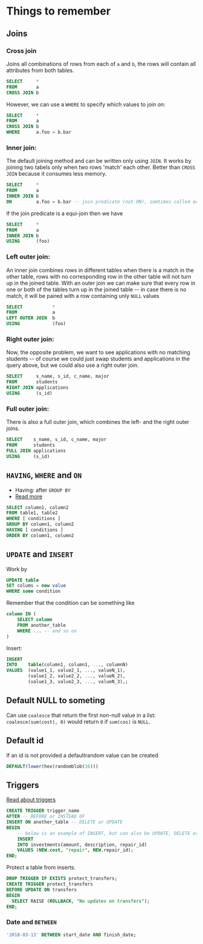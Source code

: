 # Things to remember

## Joins

### Cross join
Joins all combinations of rows from each of `a` and `b`, the rows will contain all attributes from both tables.

```sql
SELECT     * 
FROM       a
CROSS JOIN b
```

However, we can use a `WHERE` to specify which values to join on:
```sql
SELECT     * 
FROM       a
CROSS JOIN b
WHERE      a.foo = b.bar
```

### Inner join: 
The default joining method and can be written only using `JOIN`. 
It works by joining two tabels only when two rows 'match' each other. 
Better than `CROSS JOIN` because it consumes less memory.

```sql
SELECT     * 
FROM       a
INNER JOIN b
ON         a.foo = b.bar -- join predicate (not ON), somtimes called equi-join
```

If the join predicate is a equi-join then we have
```sql
SELECT     * 
FROM       a
INNER JOIN b
USING      (foo)
```

### Left outer join: 
An inner join combines rows in different tables when there is a match in the other table, rows with no corresponding row in the other table will not turn up in the joined table.
With an outer join we can make sure that every row in one or both of the tables turn up in the joined table -- in case there is no match, it will be paired with a row containing unly `NULL` values

```sql
SELECT           *
FROM             a
LEFT OUTER JOIN  b
USING            (foo)
```

### Right outer join: 
Now, the opposite problem, we want to see applications with no matching students -- of course we could just swap students and applications in the query above, but we could also use a right outer join.

```sql
SELECT     s_name, s_id, c_name, major
FROM       students
RIGHT JOIN applications 
USING      (s_id)
```

### Full outer join: 
There is also a full outer join, which combines the left- and the right outer joins.

```sql
SELECT    s_name, s_id, c_name, major
FROM      students
FULL JOIN applications 
USING     (s_id)
```

## `HAVING`, `WHERE` and `ON` 
- Having: after `GROUP BY`
- [Read more](https://www.tutorialspoint.com/difference-between-where-and-having-clause-in-sql)
```sql
SELECT column1, column2
FROM table1, table2
WHERE [ conditions ]
GROUP BY column1, column2
HAVING [ conditions ]
ORDER BY column1, column2
```


## `UPDATE` and `INSERT`
Work by
```sql
UPDATE table 
SET colums = new value 
WHERE some condition
```

Remember that the condition can be something like 
```sql
column IN (
    SELECT column
    FROM another_table
    WHERE ... -- and so on
)
```

Insert:
```sql
INSERT
INTO    table(column1, column1, ..., columnN)
VALUES  (value1_1, value2_1, ..., valueN_1),
        (value1_2, value2_2, ..., valueN_2),
        (value1_3, value2_3, ..., valueN_3),;
```

## Default NULL to someting
Can use `coalesce` that return the first non-null value in a list: 
`coalesce(sum(cost), 0)` would return `0` if `sum(cos)` is `NULL`.

## Default id
If an id is not provided a defaultrandom value can be created
```sql
DEFAULT(lower(hex(randomblob(16)))
```

## Triggers
[Read about triggers](https://www.sqlite.org/lang_createtrigger.html)

```sql
CREATE TRIGGER trigger_name
AFTER -- BEFORE or INSTEAD OF 
INSERT ON another_table -- DELETE or UPDATE
BEGIN 
    -- below is an example of INSERT, but can also be UPDATE, DELETE or SELECT
    INSERT
    INTO investments(amount, description, repair_id)
    VALUES (NEW.cost, "repair", NEW.repair_id);
END;
```

Protect a table from inserts.
```sql
DROP TRIGGER IF EXISTS protect_transfers;
CREATE TRIGGER protect_transfers
BEFORE UPDATE ON transfers
BEGIN
  SELECT RAISE (ROLLBACK, "No updates on transfers");
END;
```

### Date and `BETWEEN`
```sql
'2018-03-13' BETWEEN start_date AND finish_date;
```